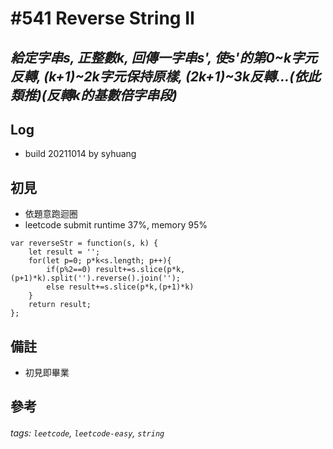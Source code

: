 # \#541 Reverse String II
## *給定字串s, 正整數k, 回傳一字串s', 使s'的第0~k字元反轉, (k+1)~2k字元保持原樣, (2k+1)~3k反轉...(依此類推)(反轉k的基數倍字串段)*
## Log
 - build 20211014 by syhuang

## 初見
 - 依題意跑迴圈
 - leetcode submit runtime 37%, memory 95%
```javascript=
var reverseStr = function(s, k) {
    let result = '';
    for(let p=0; p*k<s.length; p++){
        if(p%2==0) result+=s.slice(p*k,(p+1)*k).split('').reverse().join('');
        else result+=s.slice(p*k,(p+1)*k)
    }
    return result;
};
```
## 備註
- 初見即畢業
## 參考
###### tags: `leetcode`, `leetcode-easy`, `string`